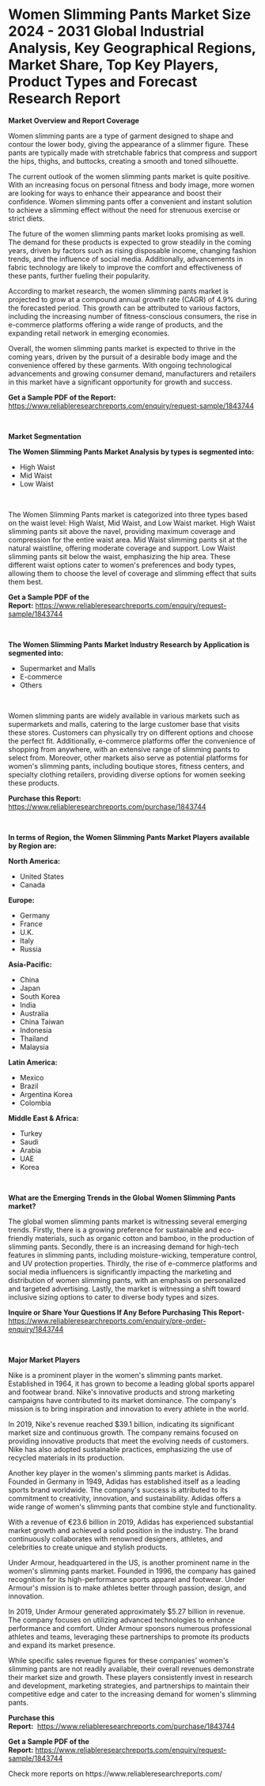 <p><h1>Women Slimming Pants Market Size 2024 - 2031 Global Industrial Analysis, Key Geographical Regions, Market Share, Top Key Players, Product Types and Forecast Research Report</h1></p><p><strong>Market Overview and Report Coverage</strong></p>
<p><p>Women slimming pants are a type of garment designed to shape and contour the lower body, giving the appearance of a slimmer figure. These pants are typically made with stretchable fabrics that compress and support the hips, thighs, and buttocks, creating a smooth and toned silhouette.</p><p>The current outlook of the women slimming pants market is quite positive. With an increasing focus on personal fitness and body image, more women are looking for ways to enhance their appearance and boost their confidence. Women slimming pants offer a convenient and instant solution to achieve a slimming effect without the need for strenuous exercise or strict diets.</p><p>The future of the women slimming pants market looks promising as well. The demand for these products is expected to grow steadily in the coming years, driven by factors such as rising disposable income, changing fashion trends, and the influence of social media. Additionally, advancements in fabric technology are likely to improve the comfort and effectiveness of these pants, further fueling their popularity.</p><p>According to market research, the women slimming pants market is projected to grow at a compound annual growth rate (CAGR) of 4.9% during the forecasted period. This growth can be attributed to various factors, including the increasing number of fitness-conscious consumers, the rise in e-commerce platforms offering a wide range of products, and the expanding retail network in emerging economies.</p><p>Overall, the women slimming pants market is expected to thrive in the coming years, driven by the pursuit of a desirable body image and the convenience offered by these garments. With ongoing technological advancements and growing consumer demand, manufacturers and retailers in this market have a significant opportunity for growth and success.</p></p>
<p><strong>Get a Sample PDF of the Report:</strong> <a href="https://www.reliableresearchreports.com/enquiry/request-sample/1843744">https://www.reliableresearchreports.com/enquiry/request-sample/1843744</a></p>
<p>&nbsp;</p>
<p><strong>Market Segmentation</strong></p>
<p><strong>The Women Slimming Pants Market Analysis by types is segmented into:</strong></p>
<p><ul><li>High Waist</li><li>Mid Waist</li><li>Low Waist</li></ul></p>
<p>&nbsp;</p>
<p><p>The Women Slimming Pants market is categorized into three types based on the waist level: High Waist, Mid Waist, and Low Waist market. High Waist slimming pants sit above the navel, providing maximum coverage and compression for the entire waist area. Mid Waist slimming pants sit at the natural waistline, offering moderate coverage and support. Low Waist slimming pants sit below the waist, emphasizing the hip area. These different waist options cater to women's preferences and body types, allowing them to choose the level of coverage and slimming effect that suits them best.</p></p>
<p><strong>Get a Sample PDF of the Report:</strong>&nbsp;<a href="https://www.reliableresearchreports.com/enquiry/request-sample/1843744">https://www.reliableresearchreports.com/enquiry/request-sample/1843744</a></p>
<p>&nbsp;</p>
<p><strong>The Women Slimming Pants Market Industry Research by Application is segmented into:</strong></p>
<p><ul><li>Supermarket and Malls</li><li>E-commerce</li><li>Others</li></ul></p>
<p>&nbsp;</p>
<p><p>Women slimming pants are widely available in various markets such as supermarkets and malls, catering to the large customer base that visits these stores. Customers can physically try on different options and choose the perfect fit. Additionally, e-commerce platforms offer the convenience of shopping from anywhere, with an extensive range of slimming pants to select from. Moreover, other markets also serve as potential platforms for women's slimming pants, including boutique stores, fitness centers, and specialty clothing retailers, providing diverse options for women seeking these products.</p></p>
<p><strong>Purchase this Report:</strong>&nbsp; <a href="https://www.reliableresearchreports.com/purchase/1843744">https://www.reliableresearchreports.com/purchase/1843744</a></p>
<p>&nbsp;</p>
<p><strong>In terms of Region, the Women Slimming Pants Market Players available by Region are:</strong></p>
<p>
    <p> <strong> North America: </strong>
        <ul>
            <li>United States</li>
            <li>Canada</li>
        </ul>
        </p> 
    <p> <strong> Europe: </strong>
        <ul>
            <li>Germany</li>
            <li>France</li>
            <li>U.K.</li>
            <li>Italy</li>
            <li>Russia</li>
        </ul>
        </p> 
    <p> <strong> Asia-Pacific: </strong>
        <ul>
            <li>China</li>
            <li>Japan</li>
            <li>South Korea</li>
            <li>India</li>
            <li>Australia</li>
            <li>China Taiwan</li>
            <li>Indonesia</li>
            <li>Thailand</li>
            <li>Malaysia</li>
        </ul>
        </p> 
    <p> <strong> Latin America: </strong>
        <ul>
            <li>Mexico</li>
            <li>Brazil</li>
            <li>Argentina Korea</li>
            <li>Colombia</li>
        </ul>
        </p> 
    <p> <strong> Middle East & Africa: </strong>
        <ul>
            <li>Turkey</li>
            <li>Saudi</li>
            <li>Arabia</li>
            <li>UAE</li>
            <li>Korea</li>
        </ul>
    </p>
    </p>
<p>&nbsp;</p>
<p><strong>What are the Emerging Trends in the Global Women Slimming Pants market?</strong></p>
<p><p>The global women slimming pants market is witnessing several emerging trends. Firstly, there is a growing preference for sustainable and eco-friendly materials, such as organic cotton and bamboo, in the production of slimming pants. Secondly, there is an increasing demand for high-tech features in slimming pants, including moisture-wicking, temperature control, and UV protection properties. Thirdly, the rise of e-commerce platforms and social media influencers is significantly impacting the marketing and distribution of women slimming pants, with an emphasis on personalized and targeted advertising. Lastly, the market is witnessing a shift toward inclusive sizing options to cater to diverse body types and sizes.</p></p>
<p><strong>Inquire or Share Your Questions If Any Before Purchasing This Report</strong>- <a href="https://www.reliableresearchreports.com/enquiry/pre-order-enquiry/1843744">https://www.reliableresearchreports.com/enquiry/pre-order-enquiry/1843744</a></p>
<p>&nbsp;</p>
<p><strong>Major Market Players</strong></p>
<p><p>Nike is a prominent player in the women's slimming pants market. Established in 1964, it has grown to become a leading global sports apparel and footwear brand. Nike's innovative products and strong marketing campaigns have contributed to its market dominance. The company's mission is to bring inspiration and innovation to every athlete in the world.</p><p>In 2019, Nike's revenue reached $39.1 billion, indicating its significant market size and continuous growth. The company remains focused on providing innovative products that meet the evolving needs of customers. Nike has also adopted sustainable practices, emphasizing the use of recycled materials in its production.</p><p>Another key player in the women's slimming pants market is Adidas. Founded in Germany in 1949, Adidas has established itself as a leading sports brand worldwide. The company's success is attributed to its commitment to creativity, innovation, and sustainability. Adidas offers a wide range of women's slimming pants that combine style and functionality.</p><p>With a revenue of €23.6 billion in 2019, Adidas has experienced substantial market growth and achieved a solid position in the industry. The brand continuously collaborates with renowned designers, athletes, and celebrities to create unique and stylish products.</p><p>Under Armour, headquartered in the US, is another prominent name in the women's slimming pants market. Founded in 1996, the company has gained recognition for its high-performance sports apparel and footwear. Under Armour's mission is to make athletes better through passion, design, and innovation.</p><p>In 2019, Under Armour generated approximately $5.27 billion in revenue. The company focuses on utilizing advanced technologies to enhance performance and comfort. Under Armour sponsors numerous professional athletes and teams, leveraging these partnerships to promote its products and expand its market presence.</p><p>While specific sales revenue figures for these companies' women's slimming pants are not readily available, their overall revenues demonstrate their market size and growth. These players consistently invest in research and development, marketing strategies, and partnerships to maintain their competitive edge and cater to the increasing demand for women's slimming pants.</p></p>
<p><strong>Purchase this Report:</strong>&nbsp;&nbsp;<a href="https://www.reliableresearchreports.com/purchase/1843744">https://www.reliableresearchreports.com/purchase/1843744</a></p>
<p></p>
<p><strong>Get a Sample PDF of the Report:</strong>&nbsp;<a href="https://www.reliableresearchreports.com/enquiry/request-sample/1843744">https://www.reliableresearchreports.com/enquiry/request-sample/1843744</a></p>
<p>Check more reports on https://www.reliableresearchreports.com/</p>
